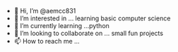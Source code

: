 - 👋 Hi, I’m @aemcc831
- 👀 I’m interested in ... learning basic computer science
- 🌱 I’m currently learning ...python
- 💞️ I’m looking to collaborate on ... small fun projects 
- 📫 How to reach me ...

<!---
aemcc831/aemcc831 is a ✨ special ✨ repository because its `README.md` (this file) appears on your GitHub profile.
You can click the Preview link to take a look at your changes.
--->
